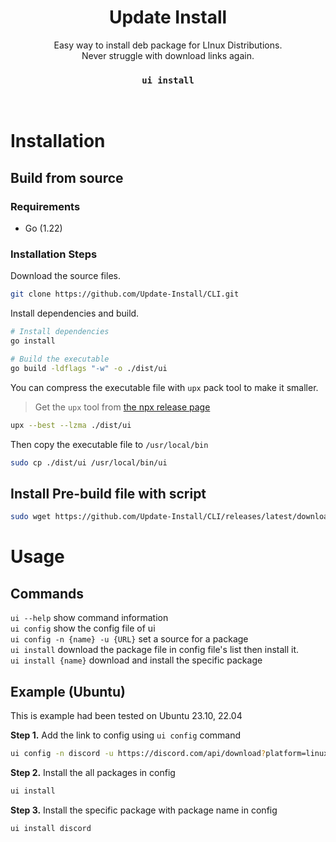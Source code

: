 <div align="center">
<h1>Update Install</h1>
Easy way to install deb package for LInux Distributions.<br>
Never struggle with download links again.<br>
<h3><code>ui install</code></h3>
<br>
</div>

# Installation
## Build from source
### Requirements
- Go (1.22)

### Installation Steps
Download the source files.
```bash
git clone https://github.com/Update-Install/CLI.git
```

Install dependencies and build.
```bash
# Install dependencies
go install

# Build the executable
go build -ldflags "-w" -o ./dist/ui
```

You can compress the executable file with `upx` pack tool to make it smaller.
> Get the `upx` tool from [the npx release page](https://github.com/upx/upx/releases/latest)
```bash
upx --best --lzma ./dist/ui
```

Then copy the executable file to `/usr/local/bin`
```bash
sudo cp ./dist/ui /usr/local/bin/ui
```

## Install Pre-build file with script
```bash
sudo wget https://github.com/Update-Install/CLI/releases/latest/download/ui-cli_linux_amd64 -q --show-progress --progress=bar:force -O /usr/local/bin/ui
```

# Usage
## Commands
`ui --help` show command information  
`ui config` show the config file of ui  
`ui config -n {name} -u {URL}` set a source for a package  
`ui install` download the package file in config file's list then install it.  
`ui install {name}` download and install the specific package

## Example (Ubuntu)
This is example had been tested on Ubuntu 23.10, 22.04

**Step 1.** Add the link to config using `ui config` command

```bash
ui config -n discord -u https://discord.com/api/download?platform=linux&format=deb
```

**Step 2.** Install the all packages in config

```bash
ui install
```

**Step 3.** Install the specific package with package name in config
```bash
ui install discord
``` 

